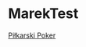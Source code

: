 # MarekTest
[Piłkarski Poker](/home/marek_nowak/Pulpit/Obrazy/thumbs_mini_750_422_000004917_20200306184948_.jpg)
